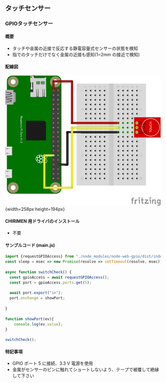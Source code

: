 ## タッチセンサー

### GPIOタッチセンサー

#### 概要

* タッチや金属の近接で反応する静電容量式センサーの状態を検知
* 指でのタッチだけでなく金属の近接も感知(1~2mm の接近で検知)

#### 配線図

![](./PiZero_gpio_TTP223.png "schematic"){width=258px height=194px}

#### CHIRIMEN 用ドライバのインストール

- 不要

#### サンプルコード (main.js)

```javascript
import {requestGPIOAccess} from "./node_modules/node-web-gpio/dist/index.js";
const sleep = msec => new Promise(resolve => setTimeout(resolve, msec));

async function switchCheck() {
  const gpioAccess = await requestGPIOAccess();
  const port = gpioAccess.ports.get(5);

  await port.export("in");
  port.onchange = showPort;

}

function showPort(ev){
	console.log(ev.value);
}

switchCheck();
```

#### 特記事項

* GPIO ポート 5 に接続、3.3 V 電源を使用
* 金属がセンサーのピンに触れてショートしないよう、テープで被覆して絶縁して下さい
